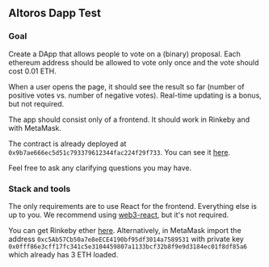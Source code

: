 ## Altoros Dapp Test

### Goal

Create a DApp that allows people to vote on a (binary) proposal. Each ethereum address should be allowed to vote only once and the vote should cost 0.01 ETH.

When a user opens the page, it should see the result so far (number of positive votes vs. number of negative votes). Real-time updating is a bonus, but not required.

The app should consist only of a frontend. It should work in Rinkeby and with MetaMask.

The contract is already deployed at `0x9b7ae666ec5d51c793379612344fac224f29f733`. You can see it [here](https://rinkeby.etherscan.io/address/0x9b7ae666ec5d51c793379612344fac224f29f733#code).

Feel free to ask any clarifying questions you may have.

### Stack and tools

The only requirements are to use React for the frontend. Everything else is up to you. We recommend using [web3-react](https://github.com/NoahZinsmeister/web3-react), but it's not required.

You can get Rinkeby ether [here](https://faucet.rinkeby.io/). Alternatively, in MetaMask import the address `0xc5Ab57Cb50a7e8eECE4190bf95df3014a7589531` with private key `0x0fff86e3cff17fc341c5e3104459807a1133bcf32b8f9e9d3184ec01f8df85a6` which already has 3 ETH loaded.
